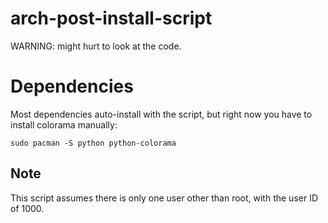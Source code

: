 # arch-post-install-script
WARNING: might hurt to look at the code.

# Dependencies
Most dependencies auto-install with the script, but right now you have to install colorama manually:

`sudo pacman -S python python-colorama`

## Note
This script assumes there is only one user other than root, with the user ID of 1000.

